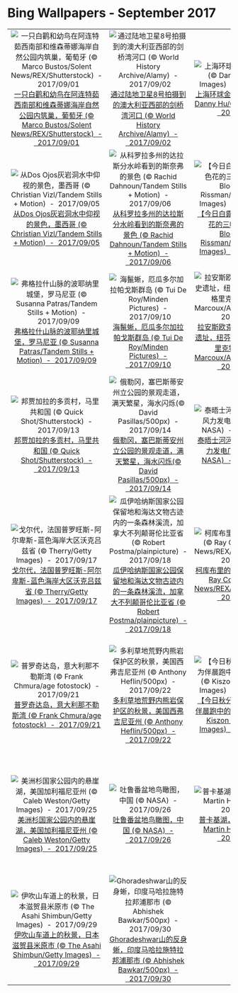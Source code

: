 # Bing Wallpapers - September 2017

| | | | |
|:-------------------------:|:-------------------------:|:-------------------------:|:-------------------------:|
| ![一只白鹳和幼鸟在阿连特茹西南部和维森蒂娜海岸自然公园内筑巢，葡萄牙 (© Marco Bustos/Solent News/REX/Shutterstock)  -  2017/09/01](https://bing.ee123.net/img/cn/fhd/2017/09/01.jpg)[一只白鹳和幼鸟在阿连特茹西南部和维森蒂娜海岸自然公园内筑巢，葡萄牙 (© Marco Bustos/Solent News/REX/Shutterstock)  -  2017/09/01](https://bing.ee123.net/img/cn/fhd/2017/09/01.jpg) | ![通过陆地卫星8号拍摄到的澳大利亚西部的剑桥湾河口 (© World History Archive/Alamy)  -  2017/09/02](https://bing.ee123.net/img/cn/fhd/2017/09/02.jpg)[通过陆地卫星8号拍摄到的澳大利亚西部的剑桥湾河口 (© World History Archive/Alamy)  -  2017/09/02](https://bing.ee123.net/img/cn/fhd/2017/09/02.jpg) | ![上海环球金融中心，中国 (© Danny Hu/Getty Images)  -  2017/09/03](https://bing.ee123.net/img/cn/fhd/2017/09/03.jpg)[上海环球金融中心，中国 (© Danny Hu/Getty Images)  -  2017/09/03](https://bing.ee123.net/img/cn/fhd/2017/09/03.jpg) | ![北弗里西亚群岛中的弗尔岛，德国 (© Alexander Gabrysch/Getty Images)  -  2017/09/04](https://bing.ee123.net/img/cn/fhd/2017/09/04.jpg)[北弗里西亚群岛中的弗尔岛，德国 (© Alexander Gabrysch/Getty Images)  -  2017/09/04](https://bing.ee123.net/img/cn/fhd/2017/09/04.jpg) |
| ![从Dos Ojos灰岩洞水中仰视的景色，墨西哥 (© Christian Vizl/Tandem Stills + Motion)  -  2017/09/05](https://bing.ee123.net/img/cn/fhd/2017/09/05.jpg)[从Dos Ojos灰岩洞水中仰视的景色，墨西哥 (© Christian Vizl/Tandem Stills + Motion)  -  2017/09/05](https://bing.ee123.net/img/cn/fhd/2017/09/05.jpg) | ![从科罗拉多州的达拉斯分水岭看到的斯奈弗的景色 (© Rachid Dahnoun/Tandem Stills + Motion)  -  2017/09/06](https://bing.ee123.net/img/cn/fhd/2017/09/06.jpg)[从科罗拉多州的达拉斯分水岭看到的斯奈弗的景色 (© Rachid Dahnoun/Tandem Stills + Motion)  -  2017/09/06](https://bing.ee123.net/img/cn/fhd/2017/09/06.jpg) | ![【今日白露】盛开着粉红色花的三叶草 (© Sam Bloomberg-Rissman/Moment/Getty Images)  -  2017/09/07](https://bing.ee123.net/img/cn/fhd/2017/09/07.jpg)[【今日白露】盛开着粉红色花的三叶草 (© Sam Bloomberg-Rissman/Moment/Getty Images)  -  2017/09/07](https://bing.ee123.net/img/cn/fhd/2017/09/07.jpg) | ![乔治皮博迪图书馆，美国马里兰州巴尔的摩市 (© Matthew Petroff/500px)  -  2017/09/08](https://bing.ee123.net/img/cn/fhd/2017/09/08.jpg)[乔治皮博迪图书馆，美国马里兰州巴尔的摩市 (© Matthew Petroff/500px)  -  2017/09/08](https://bing.ee123.net/img/cn/fhd/2017/09/08.jpg) |
| ![弗格拉什山脉的波耶纳里城堡，罗马尼亚  (© Susanna Patras/Tandem Stills + Motion)  -  2017/09/09](https://bing.ee123.net/img/cn/fhd/2017/09/09.jpg)[弗格拉什山脉的波耶纳里城堡，罗马尼亚  (© Susanna Patras/Tandem Stills + Motion)  -  2017/09/09](https://bing.ee123.net/img/cn/fhd/2017/09/09.jpg) | ![海鬣蜥，厄瓜多尔加拉帕戈斯群岛 (© Tui De Roy/Minden Pictures)  -  2017/09/10](https://bing.ee123.net/img/cn/fhd/2017/09/10.jpg)[海鬣蜥，厄瓜多尔加拉帕戈斯群岛 (© Tui De Roy/Minden Pictures)  -  2017/09/10](https://bing.ee123.net/img/cn/fhd/2017/09/10.jpg) | ![拉安斯欧克斯梅多国家历史遗址，纽芬兰岛圣吕奈尔-格里克特 (© Yves Marcoux/Age Fotostock)  -  2017/09/11](https://bing.ee123.net/img/cn/fhd/2017/09/11.jpg)[拉安斯欧克斯梅多国家历史遗址，纽芬兰岛圣吕奈尔-格里克特 (© Yves Marcoux/Age Fotostock)  -  2017/09/11](https://bing.ee123.net/img/cn/fhd/2017/09/11.jpg) | ![卡斯尔波因特村附近的城堡角灯塔，新西兰北岛  (© Matteo Colombo/Digital Vision/Getty Images)  -  2017/09/12](https://bing.ee123.net/img/cn/fhd/2017/09/12.jpg)[卡斯尔波因特村附近的城堡角灯塔，新西兰北岛  (© Matteo Colombo/Digital Vision/Getty Images)  -  2017/09/12](https://bing.ee123.net/img/cn/fhd/2017/09/12.jpg) |
| ![邦贾加拉的多贡村，马里共和国 (© Quick Shot/Shutterstock)  -  2017/09/13](https://bing.ee123.net/img/cn/fhd/2017/09/13.jpg)[邦贾加拉的多贡村，马里共和国 (© Quick Shot/Shutterstock)  -  2017/09/13](https://bing.ee123.net/img/cn/fhd/2017/09/13.jpg) | ![俄勒冈，塞巴斯蒂安州立公园的景观走道，满天繁星，海水闪烁(© David Pasillas/500px)  -  2017/09/14](https://bing.ee123.net/img/cn/fhd/2017/09/14.jpg)[俄勒冈，塞巴斯蒂安州立公园的景观走道，满天繁星，海水闪烁(© David Pasillas/500px)  -  2017/09/14](https://bing.ee123.net/img/cn/fhd/2017/09/14.jpg) | ![泰晤士河河口和伦敦阵列风力发电厂，英格兰 (© NASA)  -  2017/09/15](https://bing.ee123.net/img/cn/fhd/2017/09/15.jpg)[泰晤士河河口和伦敦阵列风力发电厂，英格兰 (© NASA)  -  2017/09/15](https://bing.ee123.net/img/cn/fhd/2017/09/15.jpg) | ![沃特顿湖国家公园内的卡梅伦瀑布，加拿大艾伯塔省 (© Anna Gorin/Getty Images)  -  2017/09/16](https://bing.ee123.net/img/cn/fhd/2017/09/16.jpg)[沃特顿湖国家公园内的卡梅伦瀑布，加拿大艾伯塔省 (© Anna Gorin/Getty Images)  -  2017/09/16](https://bing.ee123.net/img/cn/fhd/2017/09/16.jpg) |
| ![戈尔代，法国普罗旺斯-阿尔卑斯-蓝色海岸大区沃克吕兹省 (© Therry/Getty Images)  -  2017/09/17](https://bing.ee123.net/img/cn/fhd/2017/09/17.jpg)[戈尔代，法国普罗旺斯-阿尔卑斯-蓝色海岸大区沃克吕兹省 (© Therry/Getty Images)  -  2017/09/17](https://bing.ee123.net/img/cn/fhd/2017/09/17.jpg) | ![瓜伊哈纳斯国家公园保留地和海达文物古迹内的一条森林溪流，加拿大不列颠哥伦比亚省 (© Robert Postma/plainpicture)  -  2017/09/18](https://bing.ee123.net/img/cn/fhd/2017/09/18.jpg)[瓜伊哈纳斯国家公园保留地和海达文物古迹内的一条森林溪流，加拿大不列颠哥伦比亚省 (© Robert Postma/plainpicture)  -  2017/09/18](https://bing.ee123.net/img/cn/fhd/2017/09/18.jpg) | ![柯库布里的雀鹰，苏格兰 (© Ray Cooper/Solent News/REX/Shutterstock)  -  2017/09/19](https://bing.ee123.net/img/cn/fhd/2017/09/19.jpg)[柯库布里的雀鹰，苏格兰 (© Ray Cooper/Solent News/REX/Shutterstock)  -  2017/09/19](https://bing.ee123.net/img/cn/fhd/2017/09/19.jpg) | ![罗滕伯格园内的葡萄园，德国巴登-符腾堡州 (© Werner Dieterich/plainpicture)  -  2017/09/20](https://bing.ee123.net/img/cn/fhd/2017/09/20.jpg)[罗滕伯格园内的葡萄园，德国巴登-符腾堡州 (© Werner Dieterich/plainpicture)  -  2017/09/20](https://bing.ee123.net/img/cn/fhd/2017/09/20.jpg) |
| ![普罗奇达岛，意大利那不勒斯湾 (© Frank Chmura/age fotostock)  -  2017/09/21](https://bing.ee123.net/img/cn/fhd/2017/09/21.jpg)[普罗奇达岛，意大利那不勒斯湾 (© Frank Chmura/age fotostock)  -  2017/09/21](https://bing.ee123.net/img/cn/fhd/2017/09/21.jpg) | ![多利草地荒野内熊岩保护区的秋景，美国西弗吉尼亚州 (© Anthony Heflin/500px)  -  2017/09/22](https://bing.ee123.net/img/cn/fhd/2017/09/22.jpg)[多利草地荒野内熊岩保护区的秋景，美国西弗吉尼亚州 (© Anthony Heflin/500px)  -  2017/09/22](https://bing.ee123.net/img/cn/fhd/2017/09/22.jpg) | ![【今日秋分】清晨以风筝为伴晨跑中的人，中国上海 (© Kiszon Pascal/Getty Images)  -  2017/09/23](https://bing.ee123.net/img/cn/fhd/2017/09/23.jpg)[【今日秋分】清晨以风筝为伴晨跑中的人，中国上海 (© Kiszon Pascal/Getty Images)  -  2017/09/23](https://bing.ee123.net/img/cn/fhd/2017/09/23.jpg) | ![慕尼黑啤酒节期间的摩天轮以及埃尔福特大教堂和圣西弗勒斯教堂的景象 (© Hans P. Szyszka/age fotostock)  -  2017/09/24](https://bing.ee123.net/img/cn/fhd/2017/09/24.jpg)[慕尼黑啤酒节期间的摩天轮以及埃尔福特大教堂和圣西弗勒斯教堂的景象 (© Hans P. Szyszka/age fotostock)  -  2017/09/24](https://bing.ee123.net/img/cn/fhd/2017/09/24.jpg) |
| ![美洲杉国家公园内的悬崖湖，美国加利福尼亚州 (© Caleb Weston/Getty Images)  -  2017/09/25](https://bing.ee123.net/img/cn/fhd/2017/09/25.jpg)[美洲杉国家公园内的悬崖湖，美国加利福尼亚州 (© Caleb Weston/Getty Images)  -  2017/09/25](https://bing.ee123.net/img/cn/fhd/2017/09/25.jpg) | ![吐鲁番盆地鸟瞰图，中国 (© NASA)  -  2017/09/26](https://bing.ee123.net/img/cn/fhd/2017/09/26.jpg)[吐鲁番盆地鸟瞰图，中国 (© NASA)  -  2017/09/26](https://bing.ee123.net/img/cn/fhd/2017/09/26.jpg) | ![普卡基湖，新西兰南岛 (© Martin Heck/Nimia)  -  2017/09/27](https://bing.ee123.net/img/cn/fhd/2017/09/27.jpg)[普卡基湖，新西兰南岛 (© Martin Heck/Nimia)  -  2017/09/27](https://bing.ee123.net/img/cn/fhd/2017/09/27.jpg) | ![奔跑中的柯尼克马，荷兰东法尔德斯普拉森自然保护区 (© Jim Brandenburg/Minden Pictures)  -  2017/09/28](https://bing.ee123.net/img/cn/fhd/2017/09/28.jpg)[奔跑中的柯尼克马，荷兰东法尔德斯普拉森自然保护区 (© Jim Brandenburg/Minden Pictures)  -  2017/09/28](https://bing.ee123.net/img/cn/fhd/2017/09/28.jpg) |
| ![伊吹山车道上的秋景，日本滋贺县米原市 (© The Asahi Shimbun/Getty Images)  -  2017/09/29](https://bing.ee123.net/img/cn/fhd/2017/09/29.jpg)[伊吹山车道上的秋景，日本滋贺县米原市 (© The Asahi Shimbun/Getty Images)  -  2017/09/29](https://bing.ee123.net/img/cn/fhd/2017/09/29.jpg) | ![Ghoradeshwar山的反身蜥，印度马哈拉施特拉邦浦那市 (© Abhishek Bawkar/500px)  -  2017/09/30](https://bing.ee123.net/img/cn/fhd/2017/09/30.jpg)[Ghoradeshwar山的反身蜥，印度马哈拉施特拉邦浦那市 (© Abhishek Bawkar/500px)  -  2017/09/30](https://bing.ee123.net/img/cn/fhd/2017/09/30.jpg) |  |  |
